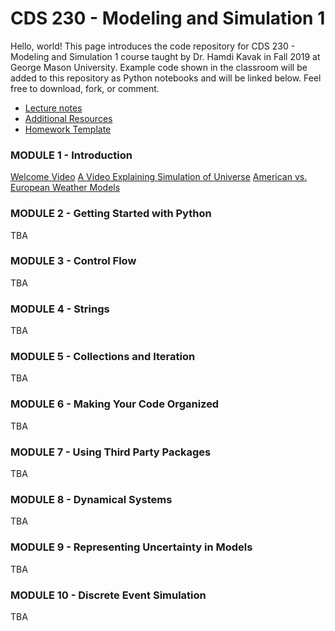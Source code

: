 # CDS 230 - Modeling and Simulation 1
Hello, world! This page introduces the code repository for CDS 230 - Modeling and Simulation 1 course taught by Dr. Hamdi Kavak in Fall 2019 at George Mason University. Example code shown in the classroom will be added to this repository as Python notebooks and will be linked below. Feel free to download, fork, or comment.


- [Lecture notes](https://github.com/hamdikavak/cds230/blob/spring-2020/lecture_notes.pdf)
- [Additional Resources](https://github.com/hamdikavak/cds230/blob/spring-2020/additional_resources.md)
- [Homework Template](https://github.com/hamdikavak/cds230/blob/spring-2020/homework_template.ipynb)


### MODULE 1 - Introduction

[Welcome Video](https://www.youtube.com/watch?v=H43B112zfuY)
[A Video Explaining Simulation of Universe](https://www.youtube.com/watch?v=QeokV7xJDp4)
[American vs. European Weather Models](https://www.washingtonpost.com/weather/2019/11/22/so-what-exactly-are-european-american-weather-models/)

### MODULE 2 - Getting Started with Python

TBA

### MODULE 3 - Control Flow

TBA

### MODULE 4 - Strings

TBA

### MODULE 5 - Collections and Iteration

TBA

### MODULE 6 - Making Your Code Organized

TBA

### MODULE 7 - Using Third Party Packages

TBA

### MODULE 8 - Dynamical Systems

TBA

### MODULE 9 - Representing Uncertainty in Models

TBA

### MODULE 10 - Discrete Event Simulation

TBA